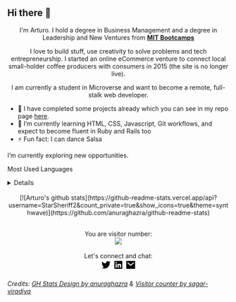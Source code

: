 ## Hi there 👋



<div align="center">I'm Arturo. I hold a degree in Business Management and a degree in Leadership and New Ventures from <strong><a href="https://bootcamps.mit.edu/">MIT Bootcamps</a></strong>

I love to build stuff, use creativity to solve problems and tech entrepreneurship. I started an online eCommerce venture to connect local small-holder coffee producers with consumers in 2015 (the site is no longer live).

I am currently a student in Microverse and want to become a remote, full-stalk web developer.</div>

- 🔭 I have completed some projects already which you can see in my repo page [here](https://github.com/StarSheriff2?tab=repositories).
- 🌱 I’m currently learning HTML, CSS, Javascript, Git workflows, and expect to become fluent in Ruby and Rails too
- ⚡ Fun fact: I can dance Salsa

I’m currently exploring new opportunities.

Most Used Languages <details>
[![Top Langs](https://github-readme-stats.vercel.app/api/top-langs/?username=StarSheriff2&layout=compact)](https://github.com/anuraghazra/github-readme-stats)
</details>

<br>

<div align="center">[![Arturo's github stats](https://github-readme-stats.vercel.app/api?username=StarSheriff2&count_private=true&show_icons=true&theme=synthwave)](https://github.com/anuraghazra/github-readme-stats)</div>

<br>

<p align="center"> 
  You are visitor number: <br>
  <img src="https://profile-counter.glitch.me/StarSheriff2/count.svg" />
</p>

<div align="center">Let's connect and chat:<br>
  <a href="https://twitter.com/Turo_83"><img src="images/twitter-fill.png"></a>&nbsp;<a href="https://www.linkedin.com/in/carlosalvarezveroy/"><img src="images/linkedin-box-fill.png"></a>&nbsp;<a href="mailto:<nowiki>arturo.coder2020@gmail.com?subject="Hi"><img src="images/mail-fill.png"></a></div>

###### Credits: [GH Stats Design by anuraghazra](https://github.com/anuraghazra) & [Visitor counter by sagar-viradiya](https://github.com/sagar-viradiya)
